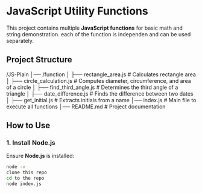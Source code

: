 # JavaScript Utility Functions

This project contains multiple **JavaScript functions** for basic math and string demonstration.
each of the function is independen and can be used separately.

## **Project Structure**
/JS-Plain
│── /function
 │ ├── rectangle_area.js # Calculates rectangle area 
 │ ├── circle_calculation.js # Computes diameter, circumference, and area of a circle 
 │ ├── find_third_angle.js # Determines the third angle of a triangle 
 │ ├── date_difference.js # Finds the difference between two dates 
 │ ├── get_initial.js # Extracts initials from a name 
│── index.js # Main file to execute all functions
│── README.md # Project documentation

## **How to Use**
### **1. Install Node.js**
Ensure **Node.js** is installed:
```sh
node -v
clone this repo
cd to the repo
node index.js